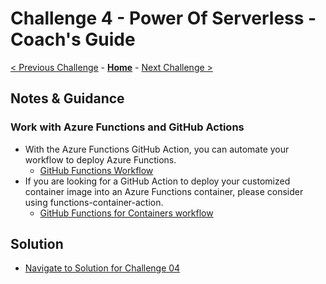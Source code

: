 # Challenge 4 - Power Of Serverless - Coach's Guide

[< Previous Challenge](./Challenge03.md) - **[Home](README.md)** - [Next Challenge >](./Challenge05.md)

## Notes & Guidance

### Work with Azure Functions and GitHub Actions

- With the Azure Functions GitHub Action, you can automate your workflow to deploy Azure Functions. 
  - [GitHub Functions Workflow](https://github.com/Azure/functions-action) 
- If you are looking for a GitHub Action to deploy your customized container image into an Azure Functions container, please consider using functions-container-action.
  - [GitHub Functions for Containers workflow](https://github.com/Azure/functions-container-action) 

## Solution 
- [Navigate to Solution for Challenge 04](./Solution/Challenge%2004/Solution04.yml)
